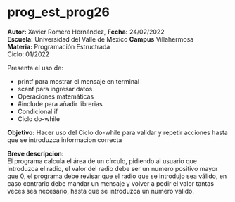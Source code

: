 # prog_est_prog26
<p><b>Autor:</b> Xavier Romero Hernández, <b>Fecha:</b> 24/02/2022 <br>
  <b>Escuela:</b> Universidad del Valle de Mexico <b>Campus</b> Villahermosa<br>
  <b>Materia:</b> Programación Estructrada<br>
Ciclo: 01/2022</p>

<p>
Presenta el uso de:
  <ul>
    <li>printf para mostrar el mensaje en terminal</li>
    <li>scanf para ingresar datos</li>
    <li>Operaciones matemáticas</li>
    <li>#include para añadir librerias</li>
    <li>Condicional if</li>
    <li>Ciclo do-while</li>
  </ul>
</p>

<b>Objetivo:</b> Hacer uso del Ciclo do-while para validar y repetir acciones hasta que se introduzca informacion correcta

<p><b>Breve descripcion:</b><br>
El programa calcula el área de un círculo, pidiendo al usuario que introduzca el radio, el valor del radio debe ser un numero positivo mayor que 0, el programa debe revisar que el radio que se introdujo sea válido, en caso contrario debe mandar un mensaje y volver a pedir el valor tantas veces sea necesario, hasta que se introduzca un numero valido.
</p>
